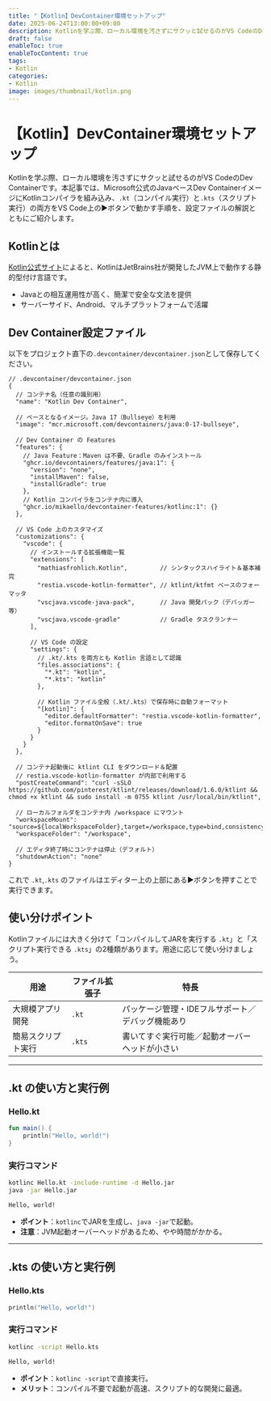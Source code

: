 ```yaml
---
title: "【Kotlin】DevContainer環境セットアップ"
date: 2025-06-24T13:00:00+09:00
description: Kotlinを学ぶ際、ローカル環境を汚さずにサクッと試せるのがVS CodeのDev Containerです。
draft: false
enableToc: true
enableTocContent: true
tags: 
- Kotlin
categories: 
- Kotlin
image: images/thumbnail/kotlin.png
---
```


# 【Kotlin】DevContainer環境セットアップ

Kotlinを学ぶ際、ローカル環境を汚さずにサクッと試せるのがVS CodeのDev Containerです。本記事では、Microsoft公式のJavaベースDev ContainerイメージにKotlinコンパイラを組み込み、`.kt`（コンパイル実行）と`.kts`（スクリプト実行）の両方をVS Code上の▶️ボタンで動かす手順を、設定ファイルの解説とともにご紹介します。


## Kotlinとは

<a href="https://kotlinlang.org" target="_blank" rel="nofollow noopener">Kotlin公式サイト</a>によると、KotlinはJetBrains社が開発したJVM上で動作する静的型付け言語です。

* Javaとの相互運用性が高く、簡潔で安全な文法を提供
* サーバーサイド、Android、マルチプラットフォームで活躍

## Dev Container設定ファイル

以下をプロジェクト直下の`.devcontainer/devcontainer.json`として保存してください。

```jsonc
// .devcontainer/devcontainer.json
{
  // コンテナ名（任意の識別用）
  "name": "Kotlin Dev Container",

  // ベースとなるイメージ。Java 17（Bullseye）を利用
  "image": "mcr.microsoft.com/devcontainers/java:0-17-bullseye",

  // Dev Container の Features
  "features": {
    // Java Feature：Maven は不要、Gradle のみインストール
    "ghcr.io/devcontainers/features/java:1": {
      "version": "none",
      "installMaven": false,
      "installGradle": true
    },
    // Kotlin コンパイラをコンテナ内に導入
    "ghcr.io/mikaello/devcontainer-features/kotlinc:1": {}
  },

  // VS Code 上のカスタマイズ
  "customizations": {
    "vscode": {
      // インストールする拡張機能一覧
      "extensions": [
        "mathiasfrohlich.Kotlin",         // シンタックスハイライト＆基本補完
        "restia.vscode-kotlin-formatter", // ktlint/ktfmt ベースのフォーマッタ
        "vscjava.vscode-java-pack",       // Java 開発パック（デバッガー等）
        "vscjava.vscode-gradle"           // Gradle タスクランナー
      ],

      // VS Code の設定
      "settings": {
        // .kt/.kts を両方とも Kotlin 言語として認識
        "files.associations": {
          "*.kt": "kotlin",
          "*.kts": "kotlin"
        },

        // Kotlin ファイル全般（.kt/.kts）で保存時に自動フォーマット
        "[kotlin]": {
          "editor.defaultFormatter": "restia.vscode-kotlin-formatter",
          "editor.formatOnSave": true
        }
      }
    }
  },

  // コンテナ起動後に ktlint CLI をダウンロード＆配置
  // restia.vscode-kotlin-formatter が内部で利用する
  "postCreateCommand": "curl -sSLO https://github.com/pinterest/ktlint/releases/download/1.6.0/ktlint && chmod +x ktlint && sudo install -m 0755 ktlint /usr/local/bin/ktlint",

  // ローカルフォルダをコンテナ内 /workspace にマウント
  "workspaceMount": "source=${localWorkspaceFolder},target=/workspace,type=bind,consistency=cached",
  "workspaceFolder": "/workspace",

  // エディタ終了時にコンテナは停止（デフォルト）
  "shutdownAction": "none"
}

```

これで `.kt`,`.kts` のファイルはエディター上の上部にある▶️ボタンを押すことで実行できます。

## 使い分けポイント

Kotlinファイルには大きく分けて「コンパイルしてJARを実行する `.kt`」と「スクリプト実行できる `.kts`」の2種類があります。用途に応じて使い分けましょう。

| 用途        | ファイル拡張子 | 特長                         |
| --------- | ------- | -------------------------- |
| 大規模アプリ開発  | `.kt`   | パッケージ管理・IDEフルサポート／デバッグ機能あり |
| 簡易スクリプト実行 | `.kts`  | 書いてすぐ実行可能／起動オーバーヘッドが小さい    |

---

## .kt の使い方と実行例

### Hello.kt

```kotlin
fun main() {
    println("Hello, world!")
}
```

### 実行コマンド

```bash
kotlinc Hello.kt -include-runtime -d Hello.jar
java -jar Hello.jar
```

```bash
Hello, world!
```

* **ポイント**：`kotlinc`でJARを生成し、`java -jar`で起動。
* **注意**：JVM起動オーバーヘッドがあるため、やや時間がかかる。

---

## .kts の使い方と実行例

### Hello.kts

```kotlin:Hello.kts
println("Hello, world!")
```

### 実行コマンド

```bash
kotlinc -script Hello.kts
```

```bash
Hello, world!
```

* **ポイント**：`kotlinc -script`で直接実行。
* **メリット**：コンパイル不要で起動が高速、スクリプト的な開発に最適。

